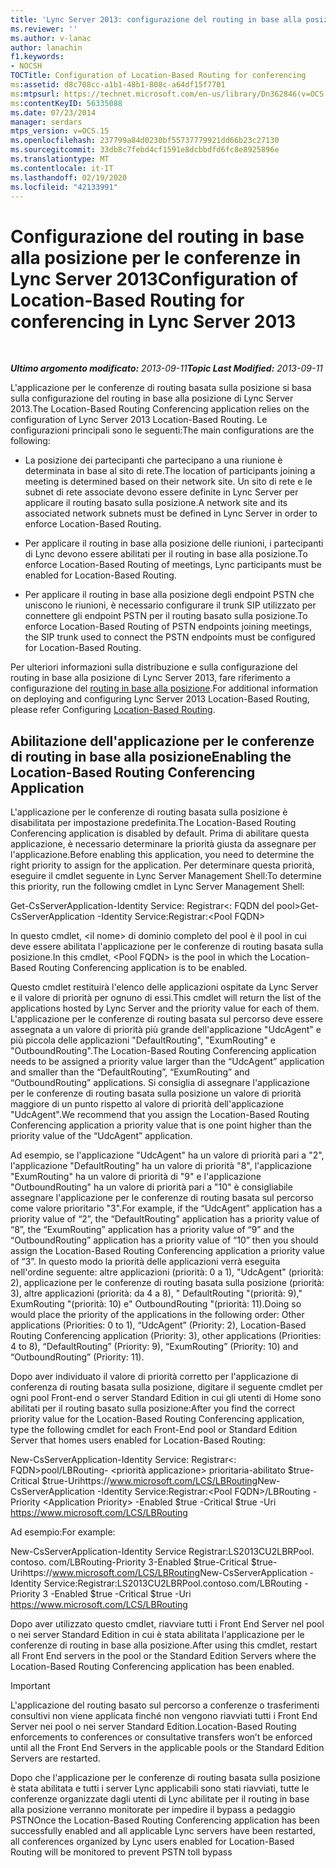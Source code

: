 ```yaml
---
title: 'Lync Server 2013: configurazione del routing in base alla posizione per le conferenze'
ms.reviewer: ''
ms.author: v-lanac
author: lanachin
f1.keywords:
- NOCSH
TOCTitle: Configuration of Location-Based Routing for conferencing
ms:assetid: d8c708cc-a1b1-48b1-808c-a64df15f7701
ms:mtpsurl: https://technet.microsoft.com/en-us/library/Dn362846(v=OCS.15)
ms:contentKeyID: 56335088
ms.date: 07/23/2014
manager: serdars
mtps_version: v=OCS.15
ms.openlocfilehash: 237799a84d0230bf55737779921dd66b23c27130
ms.sourcegitcommit: 33db8c7febd4cf1591e8dcbbdfd6fc8e8925896e
ms.translationtype: MT
ms.contentlocale: it-IT
ms.lasthandoff: 02/19/2020
ms.locfileid: "42133991"
---
```

<div data-xmlns="http://www.w3.org/1999/xhtml">

<div class="topic" data-xmlns="http://www.w3.org/1999/xhtml" data-msxsl="urn:schemas-microsoft-com:xslt" data-cs="http://msdn.microsoft.com/">

<div data-asp="https://msdn2.microsoft.com/asp">

# <a name="configuration-of-location-based-routing-for-conferencing-in-lync-server-2013"></a><span data-ttu-id="c5ab8-102">Configurazione del routing in base alla posizione per le conferenze in Lync Server 2013</span><span class="sxs-lookup"><span data-stu-id="c5ab8-102">Configuration of Location-Based Routing for conferencing in Lync Server 2013</span></span>

</div>

<div id="mainSection">

<div id="mainBody">

<span> </span>

<span data-ttu-id="c5ab8-103">_**Ultimo argomento modificato:** 2013-09-11_</span><span class="sxs-lookup"><span data-stu-id="c5ab8-103">_**Topic Last Modified:** 2013-09-11_</span></span>

<span data-ttu-id="c5ab8-104">L'applicazione per le conferenze di routing basata sulla posizione si basa sulla configurazione del routing in base alla posizione di Lync Server 2013.</span><span class="sxs-lookup"><span data-stu-id="c5ab8-104">The Location-Based Routing Conferencing application relies on the configuration of Lync Server 2013 Location-Based Routing.</span></span> <span data-ttu-id="c5ab8-105">Le configurazioni principali sono le seguenti:</span><span class="sxs-lookup"><span data-stu-id="c5ab8-105">The main configurations are the following:</span></span>

  - <span data-ttu-id="c5ab8-106">La posizione dei partecipanti che partecipano a una riunione è determinata in base al sito di rete.</span><span class="sxs-lookup"><span data-stu-id="c5ab8-106">The location of participants joining a meeting is determined based on their network site.</span></span> <span data-ttu-id="c5ab8-107">Un sito di rete e le subnet di rete associate devono essere definite in Lync Server per applicare il routing basato sulla posizione.</span><span class="sxs-lookup"><span data-stu-id="c5ab8-107">A network site and its associated network subnets must be defined in Lync Server in order to enforce Location-Based Routing.</span></span>

  - <span data-ttu-id="c5ab8-108">Per applicare il routing in base alla posizione delle riunioni, i partecipanti di Lync devono essere abilitati per il routing in base alla posizione.</span><span class="sxs-lookup"><span data-stu-id="c5ab8-108">To enforce Location-Based Routing of meetings, Lync participants must be enabled for Location-Based Routing.</span></span>

  - <span data-ttu-id="c5ab8-109">Per applicare il routing in base alla posizione degli endpoint PSTN che uniscono le riunioni, è necessario configurare il trunk SIP utilizzato per connettere gli endpoint PSTN per il routing basato sulla posizione.</span><span class="sxs-lookup"><span data-stu-id="c5ab8-109">To enforce Location-Based Routing of PSTN endpoints joining meetings, the SIP trunk used to connect the PSTN endpoints must be configured for Location-Based Routing.</span></span>

<span data-ttu-id="c5ab8-110">Per ulteriori informazioni sulla distribuzione e sulla configurazione del routing in base alla posizione di Lync Server 2013, fare riferimento a configurazione del [routing in base alla posizione](lync-server-2013-configuring-location-based-routing.md).</span><span class="sxs-lookup"><span data-stu-id="c5ab8-110">For additional information on deploying and configuring Lync Server 2013 Location-Based Routing, please refer Configuring [Location-Based Routing](lync-server-2013-configuring-location-based-routing.md).</span></span>

<div>

## <a name="enabling-the-location-based-routing-conferencing-application"></a><span data-ttu-id="c5ab8-111">Abilitazione dell'applicazione per le conferenze di routing in base alla posizione</span><span class="sxs-lookup"><span data-stu-id="c5ab8-111">Enabling the Location-Based Routing Conferencing Application</span></span>

<span data-ttu-id="c5ab8-112">L'applicazione per le conferenze di routing basata sulla posizione è disabilitata per impostazione predefinita.</span><span class="sxs-lookup"><span data-stu-id="c5ab8-112">The Location-Based Routing Conferencing application is disabled by default.</span></span> <span data-ttu-id="c5ab8-113">Prima di abilitare questa applicazione, è necessario determinare la priorità giusta da assegnare per l'applicazione.</span><span class="sxs-lookup"><span data-stu-id="c5ab8-113">Before enabling this application, you need to determine the right priority to assign for the application.</span></span> <span data-ttu-id="c5ab8-114">Per determinare questa priorità, eseguire il cmdlet seguente in Lync Server Management Shell:</span><span class="sxs-lookup"><span data-stu-id="c5ab8-114">To determine this priority, run the following cmdlet in Lync Server Management Shell:</span></span>

<span data-ttu-id="c5ab8-115">Get-CsServerApplication-Identity Service: Registrar\<: FQDN del pool\></span><span class="sxs-lookup"><span data-stu-id="c5ab8-115">Get-CsServerApplication -Identity Service:Registrar:\<Pool FQDN\></span></span>

<span data-ttu-id="c5ab8-116">In questo cmdlet, \<il nome\> di dominio completo del pool è il pool in cui deve essere abilitata l'applicazione per le conferenze di routing basata sulla posizione.</span><span class="sxs-lookup"><span data-stu-id="c5ab8-116">In this cmdlet, \<Pool FQDN\> is the pool in which the Location-Based Routing Conferencing application is to be enabled.</span></span>

<span data-ttu-id="c5ab8-117">Questo cmdlet restituirà l'elenco delle applicazioni ospitate da Lync Server e il valore di priorità per ognuno di essi.</span><span class="sxs-lookup"><span data-stu-id="c5ab8-117">This cmdlet will return the list of the applications hosted by Lync Server and the priority value for each of them.</span></span> <span data-ttu-id="c5ab8-118">L'applicazione per le conferenze di routing basata sul percorso deve essere assegnata a un valore di priorità più grande dell'applicazione "UdcAgent" e più piccola delle applicazioni "DefaultRouting", "ExumRouting" e "OutboundRouting".</span><span class="sxs-lookup"><span data-stu-id="c5ab8-118">The Location-Based Routing Conferencing application needs to be assigned a priority value larger than the “UdcAgent” application and smaller than the “DefaultRouting”, “ExumRouting” and “OutboundRouting” applications.</span></span> <span data-ttu-id="c5ab8-119">Si consiglia di assegnare l'applicazione per le conferenze di routing basata sulla posizione un valore di priorità maggiore di un punto rispetto al valore di priorità dell'applicazione "UdcAgent".</span><span class="sxs-lookup"><span data-stu-id="c5ab8-119">We recommend that you assign the Location-Based Routing Conferencing application a priority value that is one point higher than the priority value of the “UdcAgent” application.</span></span>

<span data-ttu-id="c5ab8-120">Ad esempio, se l'applicazione "UdcAgent" ha un valore di priorità pari a "2", l'applicazione "DefaultRouting" ha un valore di priorità "8", l'applicazione "ExumRouting" ha un valore di priorità di "9" e l'applicazione "OutboundRouting" ha un valore di priorità pari a "10" è consigliabile assegnare l'applicazione per le conferenze di routing basata sul percorso come valore prioritario "3".</span><span class="sxs-lookup"><span data-stu-id="c5ab8-120">For example, if the “UdcAgent” application has a priority value of “2”, the “DefaultRouting” application has a priority value of “8”, the “ExumRouting” application has a priority value of “9” and the “OutboundRouting” application has a priority value of “10” then you should assign the Location-Based Routing Conferencing application a priority value of “3”.</span></span> <span data-ttu-id="c5ab8-121">In questo modo la priorità delle applicazioni verrà eseguita nell'ordine seguente: altre applicazioni (priorità: 0 a 1), "UdcAgent" (priorità: 2), applicazione per le conferenze di routing basata sulla posizione (priorità: 3), altre applicazioni (priorità: da 4 a 8), " DefaultRouting "(priorità: 9)," ExumRouting "(priorità: 10) e" OutboundRouting "(priorità: 11).</span><span class="sxs-lookup"><span data-stu-id="c5ab8-121">Doing so would place the priority of the applications in the following order: Other applications (Priorities: 0 to 1), “UdcAgent” (Priority: 2), Location-Based Routing Conferencing application (Priority: 3), other applications (Priorities: 4 to 8), “DefaultRouting” (Priority: 9), “ExumRouting” (Priority: 10) and “OutboundRouting” (Priority: 11).</span></span>

<span data-ttu-id="c5ab8-122">Dopo aver individuato il valore di priorità corretto per l'applicazione di conferenza di routing basata sulla posizione, digitare il seguente cmdlet per ogni pool Front-end o server Standard Edition in cui gli utenti di Home sono abilitati per il routing basato sulla posizione:</span><span class="sxs-lookup"><span data-stu-id="c5ab8-122">After you find the correct priority value for the Location-Based Routing Conferencing application, type the following cmdlet for each Front-End pool or Standard Edition Server that homes users enabled for Location-Based Routing:</span></span>

<span data-ttu-id="c5ab8-123">New-CsServerApplication-Identity Service: Registrar\<: FQDN\>pool/LBRouting- \<priorità applicazione\> prioritaria-abilitato $true-Critical $true-Urihttps://www.microsoft.com/LCS/LBRouting</span><span class="sxs-lookup"><span data-stu-id="c5ab8-123">New-CsServerApplication -Identity Service:Registrar:\<Pool FQDN\>/LBRouting -Priority \<Application Priority\> -Enabled $true -Critical $true -Uri https://www.microsoft.com/LCS/LBRouting</span></span>

<span data-ttu-id="c5ab8-124">Ad esempio:</span><span class="sxs-lookup"><span data-stu-id="c5ab8-124">For example:</span></span>

<span data-ttu-id="c5ab8-125">New-CsServerApplication-Identity Service Registrar:LS2013CU2LBRPool. contoso. com/LBRouting-Priority 3-Enabled $true-Critical $true-Urihttps://www.microsoft.com/LCS/LBRouting</span><span class="sxs-lookup"><span data-stu-id="c5ab8-125">New-CsServerApplication -Identity Service:Registrar:LS2013CU2LBRPool.contoso.com/LBRouting -Priority 3 -Enabled $true -Critical $true -Uri https://www.microsoft.com/LCS/LBRouting</span></span>

<span data-ttu-id="c5ab8-126">Dopo aver utilizzato questo cmdlet, riavviare tutti i Front End Server nel pool o nei server Standard Edition in cui è stata abilitata l'applicazione per le conferenze di routing in base alla posizione.</span><span class="sxs-lookup"><span data-stu-id="c5ab8-126">After using this cmdlet, restart all Front End servers in the pool or the Standard Edition Servers where the Location-Based Routing Conferencing application has been enabled.</span></span>

<div>


> [!IMPORTANT]  
> <span data-ttu-id="c5ab8-127">L'applicazione del routing basato sul percorso a conferenze o trasferimenti consultivi non viene applicata finché non vengono riavviati tutti i Front End Server nei pool o nei server Standard Edition.</span><span class="sxs-lookup"><span data-stu-id="c5ab8-127">Location-Based Routing enforcements to conferences or consultative transfers won’t be enforced until all the Front End Servers in the applicable pools or the Standard Edition Servers are restarted.</span></span>



</div>

<span data-ttu-id="c5ab8-128">Dopo che l'applicazione per le conferenze di routing basata sulla posizione è stata abilitata e tutti i server Lync applicabili sono stati riavviati, tutte le conferenze organizzate dagli utenti di Lync abilitate per il routing in base alla posizione verranno monitorate per impedire il bypass a pedaggio PSTN</span><span class="sxs-lookup"><span data-stu-id="c5ab8-128">Once the Location-Based Routing Conferencing application has been successfully enabled and all applicable Lync servers have been restarted, all conferences organized by Lync users enabled for Location-Based Routing will be monitored to prevent PSTN toll bypass</span></span>

</div>

</div>

<span> </span>

</div>

</div>

</div>

